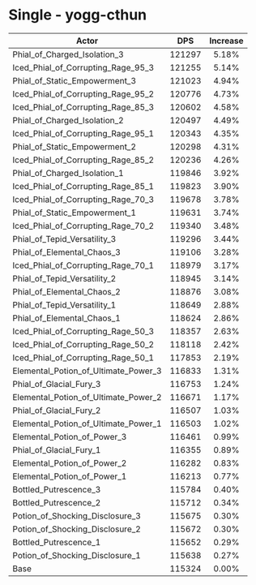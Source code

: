 # Single - yogg-cthun
| Actor | DPS | Increase |
|---|:---:|:---:|
|Phial_of_Charged_Isolation_3|121297|5.18%|
|Iced_Phial_of_Corrupting_Rage_95_3|121255|5.14%|
|Phial_of_Static_Empowerment_3|121023|4.94%|
|Iced_Phial_of_Corrupting_Rage_95_2|120776|4.73%|
|Iced_Phial_of_Corrupting_Rage_85_3|120602|4.58%|
|Phial_of_Charged_Isolation_2|120497|4.49%|
|Iced_Phial_of_Corrupting_Rage_95_1|120343|4.35%|
|Phial_of_Static_Empowerment_2|120298|4.31%|
|Iced_Phial_of_Corrupting_Rage_85_2|120236|4.26%|
|Phial_of_Charged_Isolation_1|119846|3.92%|
|Iced_Phial_of_Corrupting_Rage_85_1|119823|3.90%|
|Iced_Phial_of_Corrupting_Rage_70_3|119678|3.78%|
|Phial_of_Static_Empowerment_1|119631|3.74%|
|Iced_Phial_of_Corrupting_Rage_70_2|119340|3.48%|
|Phial_of_Tepid_Versatility_3|119296|3.44%|
|Phial_of_Elemental_Chaos_3|119106|3.28%|
|Iced_Phial_of_Corrupting_Rage_70_1|118979|3.17%|
|Phial_of_Tepid_Versatility_2|118945|3.14%|
|Phial_of_Elemental_Chaos_2|118876|3.08%|
|Phial_of_Tepid_Versatility_1|118649|2.88%|
|Phial_of_Elemental_Chaos_1|118624|2.86%|
|Iced_Phial_of_Corrupting_Rage_50_3|118357|2.63%|
|Iced_Phial_of_Corrupting_Rage_50_2|118118|2.42%|
|Iced_Phial_of_Corrupting_Rage_50_1|117853|2.19%|
|Elemental_Potion_of_Ultimate_Power_3|116833|1.31%|
|Phial_of_Glacial_Fury_3|116753|1.24%|
|Elemental_Potion_of_Ultimate_Power_2|116671|1.17%|
|Phial_of_Glacial_Fury_2|116507|1.03%|
|Elemental_Potion_of_Ultimate_Power_1|116503|1.02%|
|Elemental_Potion_of_Power_3|116461|0.99%|
|Phial_of_Glacial_Fury_1|116355|0.89%|
|Elemental_Potion_of_Power_2|116282|0.83%|
|Elemental_Potion_of_Power_1|116213|0.77%|
|Bottled_Putrescence_3|115784|0.40%|
|Bottled_Putrescence_2|115712|0.34%|
|Potion_of_Shocking_Disclosure_3|115675|0.30%|
|Potion_of_Shocking_Disclosure_2|115672|0.30%|
|Bottled_Putrescence_1|115652|0.29%|
|Potion_of_Shocking_Disclosure_1|115638|0.27%|
|Base|115324|0.00%|
